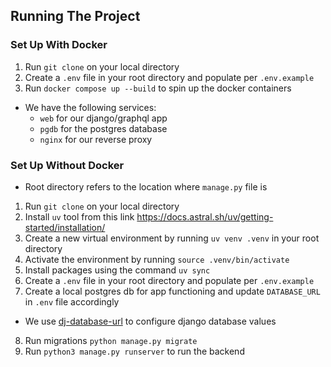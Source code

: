 ## Running The Project 
### Set Up With Docker 
1. Run `git clone` on your local directory
2. Create a `.env` file in your root directory and populate per `.env.example`
3. Run `docker compose up --build` to spin up the docker containers
* We have the following services:
  - `web` for our django/graphql app
  - `pgdb` for the postgres database
  - `nginx` for our reverse proxy 

### Set Up Without Docker
* Root directory refers to the location where `manage.py` file is

1. Run `git clone` on your local directory
2. Install `uv` tool from this link https://docs.astral.sh/uv/getting-started/installation/
3. Create a new virtual environment by running `uv venv .venv` in your root directory
4. Activate the environment by running `source .venv/bin/activate`
5. Install packages using the command `uv sync`
6. Create a `.env` file in your root directory and populate per `.env.example`
7. Create a local postgres db for app functioning and update `DATABASE_URL` in `.env` file accordingly
  * We use [dj-database-url](https://pypi.org/project/dj-database-url/) to configure django database values
8. Run migrations `python manage.py migrate`
9. Run `python3 manage.py runserver` to run the backend